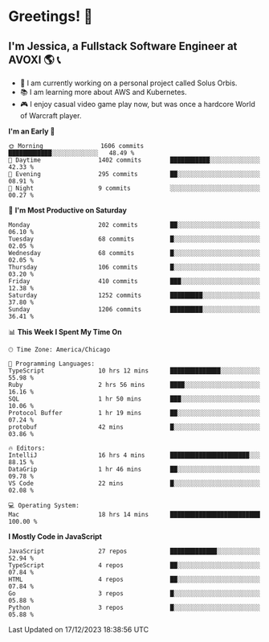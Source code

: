 # Greetings! 🧠

## I'm Jessica, a Fullstack Software Engineer at AVOXI 🌎 📞

- 🌟 I am currently working on a personal project called Solus Orbis.
- 📚 I am learning more about AWS and Kubernetes.
- 🎮 I enjoy casual video game play now, but was once a hardcore World of Warcraft player.

<!--START_SECTION:waka-->
**I'm an Early 🐤** 

```text
🌞 Morning                1606 commits        ████████████░░░░░░░░░░░░░   48.49 % 
🌆 Daytime                1402 commits        ███████████░░░░░░░░░░░░░░   42.33 % 
🌃 Evening                295 commits         ██░░░░░░░░░░░░░░░░░░░░░░░   08.91 % 
🌙 Night                  9 commits           ░░░░░░░░░░░░░░░░░░░░░░░░░   00.27 % 
```
📅 **I'm Most Productive on Saturday** 

```text
Monday                   202 commits         ██░░░░░░░░░░░░░░░░░░░░░░░   06.10 % 
Tuesday                  68 commits          █░░░░░░░░░░░░░░░░░░░░░░░░   02.05 % 
Wednesday                68 commits          █░░░░░░░░░░░░░░░░░░░░░░░░   02.05 % 
Thursday                 106 commits         █░░░░░░░░░░░░░░░░░░░░░░░░   03.20 % 
Friday                   410 commits         ███░░░░░░░░░░░░░░░░░░░░░░   12.38 % 
Saturday                 1252 commits        █████████░░░░░░░░░░░░░░░░   37.80 % 
Sunday                   1206 commits        █████████░░░░░░░░░░░░░░░░   36.41 % 
```


📊 **This Week I Spent My Time On** 

```text
🕑︎ Time Zone: America/Chicago

💬 Programming Languages: 
TypeScript               10 hrs 12 mins      ██████████████░░░░░░░░░░░   55.98 % 
Ruby                     2 hrs 56 mins       ████░░░░░░░░░░░░░░░░░░░░░   16.16 % 
SQL                      1 hr 50 mins        ███░░░░░░░░░░░░░░░░░░░░░░   10.06 % 
Protocol Buffer          1 hr 19 mins        ██░░░░░░░░░░░░░░░░░░░░░░░   07.24 % 
protobuf                 42 mins             █░░░░░░░░░░░░░░░░░░░░░░░░   03.86 % 

🔥 Editors: 
IntelliJ                 16 hrs 4 mins       ██████████████████████░░░   88.15 % 
DataGrip                 1 hr 46 mins        ██░░░░░░░░░░░░░░░░░░░░░░░   09.78 % 
VS Code                  22 mins             █░░░░░░░░░░░░░░░░░░░░░░░░   02.08 % 

💻 Operating System: 
Mac                      18 hrs 14 mins      █████████████████████████   100.00 % 
```

**I Mostly Code in JavaScript** 

```text
JavaScript               27 repos            █████████████░░░░░░░░░░░░   52.94 % 
TypeScript               4 repos             ██░░░░░░░░░░░░░░░░░░░░░░░   07.84 % 
HTML                     4 repos             ██░░░░░░░░░░░░░░░░░░░░░░░   07.84 % 
Go                       3 repos             █░░░░░░░░░░░░░░░░░░░░░░░░   05.88 % 
Python                   3 repos             █░░░░░░░░░░░░░░░░░░░░░░░░   05.88 % 
```




 Last Updated on 17/12/2023 18:38:56 UTC
<!--END_SECTION:waka-->

<!--
**jessikuh/jessikuh** is a ✨ _special_ ✨ repository because its `README.md` (this file) appears on your GitHub profile.

Here are some ideas to get you started:

- 🔭 I’m currently working on ...
- 🌱 I’m currently learning ...
- 👯 I’m looking to collaborate on ...
- 🤔 I’m looking for help with ...
- 💬 Ask me about ...
- 📫 How to reach me: ...
- 😄 Pronouns: ...
- ⚡ Fun fact: ...
-->
